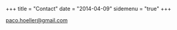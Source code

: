 +++
title = "Contact"
date = "2014-04-09"
sidemenu = "true"
+++

<a href="mailto:paco.hoeller@gmail.com ">paco.hoeller@gmail.com </a>
